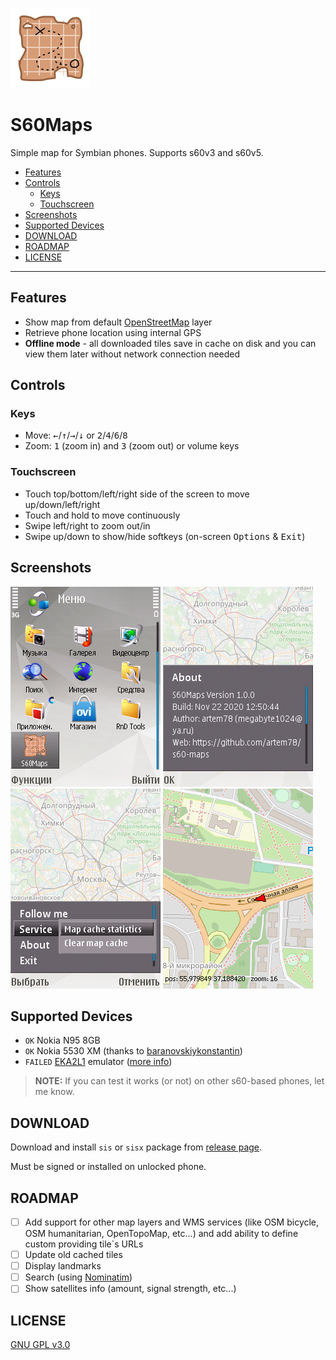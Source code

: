 ![icon](images/qgn_menu_S60Maps.png)
# S60Maps

Simple map for Symbian phones. Supports s60v3 and s60v5.

- [Features](#features)
- [Controls](#controls)
  - [Keys](#keys)
  - [Touchscreen](#touchscreen)
- [Screenshots](#screenshots)
- [Supported Devices](#supported-devices)
- [DOWNLOAD](#download)
- [ROADMAP](#roadmap)
- [LICENSE](#license)

----

## Features

- Show map from default [OpenStreetMap](https://www.openstreetmap.org/) layer
- Retrieve phone location using internal GPS
- **Offline mode** - all downloaded tiles save in cache on disk and you can view them later without network connection needed

## Controls

### Keys

- Move: <kbd>←</kbd>/<kbd>↑</kbd>/<kbd>→</kbd>/<kbd>↓</kbd> or <kbd>2</kbd>/<kbd>4</kbd>/<kbd>6</kbd>/<kbd>8</kbd>
- Zoom: <kbd>1</kbd> (zoom in) and <kbd>3</kbd> (zoom out) or volume keys

### Touchscreen

- Touch top/bottom/left/right side of the screen to move up/down/left/right
- Touch and hold to move continuously
- Swipe left/right to zoom out/in
- Swipe up/down to show/hide softkeys (on-screen <kbd>Options</kbd> & <kbd>Exit</kbd>)

## Screenshots

![Application launch icon](images/launch_icon.png) ![About dialog](images/about.png) ![Menu](images/menu.png) ![Demo](images/demo_video.gif)

## Supported Devices

- `OK` Nokia N95 8GB
- `OK` Nokia 5530 XM (thanks to [baranovskiykonstantin](https://github.com/baranovskiykonstantin))
- `FAILED` [EKA2L1](https://github.com/EKA2L1/EKA2L1) emulator ([more info](https://github.com/EKA2L1/EKA2L1/issues/231))

> **NOTE:** If you can test it works (or not) on other s60-based phones, let me know.

## DOWNLOAD

Download and install `sis` or `sisx` package from [release page](../../../releases/latest/).

Must be signed or installed on unlocked phone.

## ROADMAP

- [ ] Add support for other map layers and WMS services (like OSM bicycle, OSM humanitarian, OpenTopoMap, etc...) and add ability to define custom providing tile\`s URLs
- [ ] Update old cached tiles
- [ ] Display landmarks
- [ ] Search (using [Nominatim](https://nominatim.openstreetmap.org/))
- [ ] Show satellites info (amount, signal strength, etc...)

## LICENSE

[GNU GPL v3.0](/LICENSE.txt)
